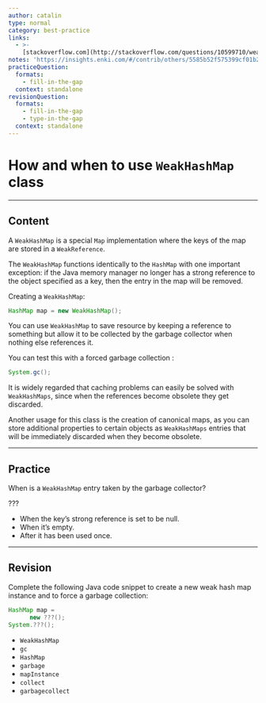 ```yaml
---
author: catalin
type: normal
category: best-practice
links:
  - >-
    [stackoverflow.com](http://stackoverflow.com/questions/10599710/weakhashmap-example){website}
notes: 'https://insights.enki.com/#/contrib/others/5585b52f575399cf01b26b9f?search=kha'
practiceQuestion:
  formats:
    - fill-in-the-gap
  context: standalone
revisionQuestion:
  formats:
    - fill-in-the-gap
    - type-in-the-gap
  context: standalone
---
```


# How and when to use `WeakHashMap` class


---

## Content

A `WeakHashMap` is a special `Map` implementation where the keys of the map are stored in a `WeakReference`.

The `WeakHashMap` functions identically to the `HashMap` with one important exception: if the Java memory manager no longer has a strong reference to the object specified as a key, then the entry in the map will be removed.

Creating a `WeakHashMap`:

```java
HashMap map = new WeakHashMap();
```

You can use `WeakHashMap` to save resource by keeping a reference to something but allow it to be collected by the garbage collector when nothing else references it.

You can test this with a forced garbage collection : 

```java
System.gc();
```

It is widely regarded that caching problems can easily be solved with `WeakHashMaps`, since when the references become obsolete they get discarded.

Another usage for this class is the creation of canonical maps, as you can store additional properties to certain objects as `WeakHashMaps` entries that will be immediately discarded when they become obsolete.


---

## Practice

When is a `WeakHashMap`  entry taken by the garbage collector? 

???

- When the key’s strong reference is set to be null.
- When it’s empty.
- After it has been used once.


---

## Revision

Complete the following Java code snippet to create a new weak hash map instance and to force a garbage collection:

```java
HashMap map =
      new ???();
System.???();
```

- `WeakHashMap` 
- `gc` 
- `HashMap` 
- `garbage` 
- `mapInstance` 
- `collect` 
- `garbagecollect`
